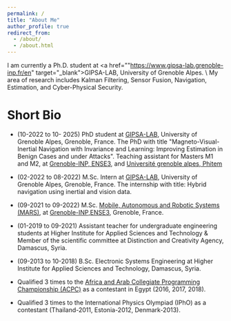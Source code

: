```yaml
---
permalink: /
title: "About Me"
author_profile: true
redirect_from: 
  - /about/
  - /about.html
---
```



I am currently a Ph.D. student at <a href=""https://www.gipsa-lab.grenoble-inp.fr/en" target="_blank">GIPSA-LAB</a>,  University of Grenoble Alpes. \\
My area of research includes Kalman Filtering, Sensor Fusion, Navigation, Estimation, and Cyber-Physical Security.


Short Bio
======
- (10-2022 to 10- 2025)  PhD student at [GIPSA-LAB]("https://www.gipsa-lab.grenoble-inp.fr/en"), University of Grenoble Alpes, Grenoble, France.  The PhD with title "Magneto-Visual-Inertial Navigation with Invariance and Learning: Improving Estimation in Benign Cases and under Attacks". Teaching assistant for Masters M1 and M2, at [Grenoble-INP, ENSE3]("https://ense3.grenoble-inp.fr/), and [Université grenoble alpes, Phitem]("https://phitem.univ-grenoble-alpes.fr/")

- (02-2022 to 08-2022) M.Sc. Intern at [GIPSA-LAB]("https://www.gipsa-lab.grenoble-inp.fr/en"), University of Grenoble Alpes, Grenoble, France. The internship with title: Hybrid navigation using inertial and vision data.

- (09-2021 to 09-2022) M.Sc. [Mobile, Autonomous and Robotic Systems (MARS)]("https://ense3.grenoble-inp.fr/en/study-at-ense3/master-tsi-mobile-autonomous-and-robotic-systems-mars#page-presentation"), at [Grenoble-INP,ENSE3]("https://ense3.grenoble-inp.fr/), Grenoble, France.

- (01-2019 to 09-2021) Assistant teacher for undergraduate engineering students at Higher Institute for Applied Sciences and Technology & Member of the scientific committee at Distinction and Creativity Agency, Damascus, Syria.

- (09-2013 to 10-2018) B.Sc. Electronic Systems Engineering at Higher Institute for Applied Sciences and Technology, Damascus, Syria.

- Qualified 3 times to the [Africa and Arab Collegiate Programming Championship (ACPC)]("https://icpc.global/ICPCID/VOZEMJOHNMDG") as a contestant in Egypt (2016, 2017, 2018).

- Qualified 3 times to the International Physics Olympiad (IPhO) as a contestant (Thailand-2011, Estonia-2012, Denmark-2013).
